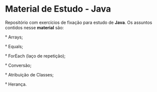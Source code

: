 # Material de Estudo - Java

Repositório com exercícios de fixação para estudo de **Java**.
Os assuntos contidos nesse **material** são:

° Arrays;

° Equals;

° ForEach (laço de repetição);

° Conversão;

° Atribuição de Classes;

° Herança.
